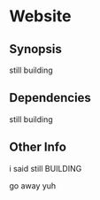 # Website

## Synopsis

still building

## Dependencies

still building

## Other Info

i said still BUILDING

go away yuh
